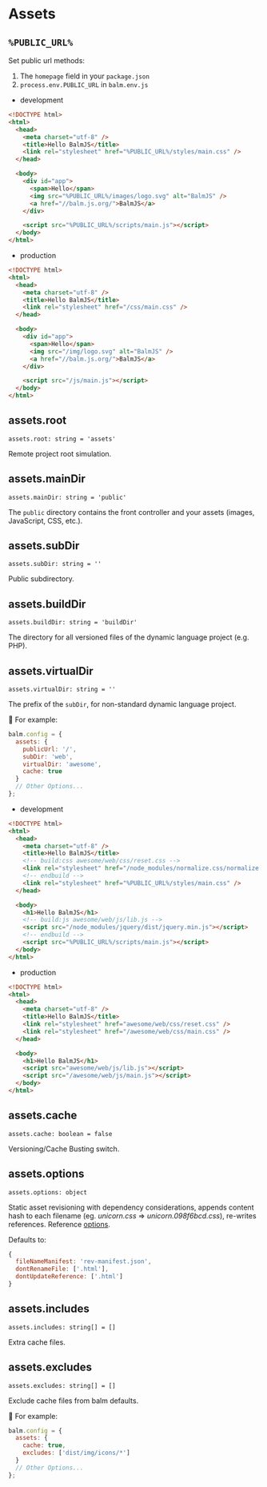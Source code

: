 # Assets

## `%PUBLIC_URL%`

Set public url methods:

1. The `homepage` field in your `package.json`
2. `process.env.PUBLIC_URL` in `balm.env.js`

- development

```html
<!DOCTYPE html>
<html>
  <head>
    <meta charset="utf-8" />
    <title>Hello BalmJS</title>
    <link rel="stylesheet" href="%PUBLIC_URL%/styles/main.css" />
  </head>

  <body>
    <div id="app">
      <span>Hello</span>
      <img src="%PUBLIC_URL%/images/logo.svg" alt="BalmJS" />
      <a href="//balm.js.org/">BalmJS</a>
    </div>

    <script src="%PUBLIC_URL%/scripts/main.js"></script>
  </body>
</html>
```

- production

```html
<!DOCTYPE html>
<html>
  <head>
    <meta charset="utf-8" />
    <title>Hello BalmJS</title>
    <link rel="stylesheet" href="/css/main.css" />
  </head>

  <body>
    <div id="app">
      <span>Hello</span>
      <img src="/img/logo.svg" alt="BalmJS" />
      <a href="//balm.js.org/">BalmJS</a>
    </div>

    <script src="/js/main.js"></script>
  </body>
</html>
```

## assets.root

`assets.root: string = 'assets'`

Remote project root simulation.

## assets.mainDir

`assets.mainDir: string = 'public'`

The `public` directory contains the front controller and your assets (images, JavaScript, CSS, etc.).

## assets.subDir

`assets.subDir: string = ''`

Public subdirectory.

## assets.buildDir

`assets.buildDir: string = 'buildDir'`

The directory for all versioned files of the dynamic language project (e.g. PHP).

## assets.virtualDir

`assets.virtualDir: string = ''`

The prefix of the `subDir`, for non-standard dynamic language project.

:chestnut: For example:

```js
balm.config = {
  assets: {
    publicUrl: '/',
    subDir: 'web',
    virtualDir: 'awesome',
    cache: true
  }
  // Other Options...
};
```

- development

```html
<!DOCTYPE html>
<html>
  <head>
    <meta charset="utf-8" />
    <title>Hello BalmJS</title>
    <!-- build:css awesome/web/css/reset.css -->
    <link rel="stylesheet" href="/node_modules/normalize.css/normalize.css" />
    <!-- endbuild -->
    <link rel="stylesheet" href="%PUBLIC_URL%/styles/main.css" />
  </head>

  <body>
    <h1>Hello BalmJS</h1>
    <!-- build:js awesome/web/js/lib.js -->
    <script src="/node_modules/jquery/dist/jquery.min.js"></script>
    <!-- endbuild -->
    <script src="%PUBLIC_URL%/scripts/main.js"></script>
  </body>
</html>
```

- production

```html
<!DOCTYPE html>
<html>
  <head>
    <meta charset="utf-8" />
    <title>Hello BalmJS</title>
    <link rel="stylesheet" href="awesome/web/css/reset.css" />
    <link rel="stylesheet" href="/awesome/web/css/main.css" />
  </head>

  <body>
    <h1>Hello BalmJS</h1>
    <script src="awesome/web/js/lib.js"></script>
    <script src="/awesome/web/js/main.js"></script>
  </body>
</html>
```

## assets.cache

`assets.cache: boolean = false`

Versioning/Cache Busting switch.

## assets.options

`assets.options: object`

Static asset revisioning with dependency considerations, appends content hash to each filename (eg. _unicorn.css_ => _unicorn.098f6bcd.css_), re-writes references. Reference [options](https://github.com/smysnk/gulp-rev-all#options).

Defaults to:

```js
{
  fileNameManifest: 'rev-manifest.json',
  dontRenameFile: ['.html'],
  dontUpdateReference: ['.html']
}
```

## assets.includes

`assets.includes: string[] = []`

Extra cache files.

## assets.excludes

`assets.excludes: string[] = []`

Exclude cache files from balm defaults.

:chestnut: For example:

```js
balm.config = {
  assets: {
    cache: true,
    excludes: ['dist/img/icons/*']
  }
  // Other Options...
};
```
